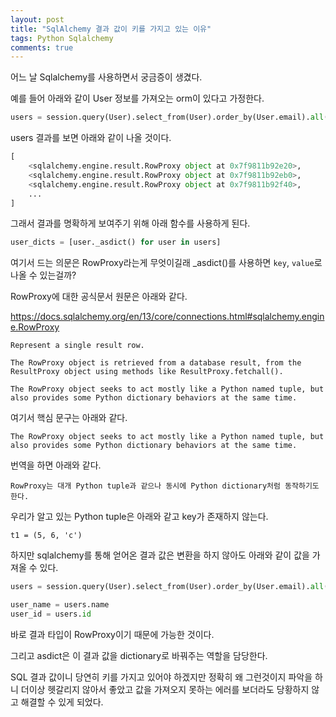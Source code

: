 ```yaml
---
layout: post
title: "SqlAlchemy 결과 값이 키를 가지고 있는 이유"
tags: Python Sqlalchemy
comments: true
---
```


어느 날 Sqlalchemy를 사용하면서 궁금증이 생겼다.

예를 들어 아래와 같이 User 정보를 가져오는 orm이 있다고 가정한다.

```python
users = session.query(User).select_from(User).order_by(User.email).all()
```

users 결과를 보면 아래와 같이 나올 것이다.

```python
[
    <sqlalchemy.engine.result.RowProxy object at 0x7f9811b92e20>,
    <sqlalchemy.engine.result.RowProxy object at 0x7f9811b92eb0>,
    <sqlalchemy.engine.result.RowProxy object at 0x7f9811b92f40>,
    ...
]
```

그래서 결과를 명확하게 보여주기 위해 아래 함수를 사용하게 된다.

```python
user_dicts = [user._asdict() for user in users]
```

여기서 드는 의문은 RowProxy라는게 무엇이길래 _asdict()를 사용하면 `key`, `value`로 나올 수 있는걸까?

RowProxy에 대한 공식문서 원문은 아래와 같다.

https://docs.sqlalchemy.org/en/13/core/connections.html#sqlalchemy.engine.RowProxy

```
Represent a single result row.

The RowProxy object is retrieved from a database result, from the ResultProxy object using methods like ResultProxy.fetchall().

The RowProxy object seeks to act mostly like a Python named tuple, but also provides some Python dictionary behaviors at the same time.
```

여기서 핵심 문구는 아래와 같다.

```
The RowProxy object seeks to act mostly like a Python named tuple, but also provides some Python dictionary behaviors at the same time.
```

번역을 하면 아래와 같다.

```
RowProxy는 대개 Python tuple과 같으나 동시에 Python dictionary처럼 동작하기도 한다.
```

우리가 알고 있는 Python tuple은 아래와 같고 key가 존재하지 않는다.

```
t1 = (5, 6, 'c')
```

하지만 sqlalchemy를 통해 얻어온 결과 값은 변환을 하지 않아도 아래와 같이 값을 가져올 수 있다.

```python
users = session.query(User).select_from(User).order_by(User.email).all()

user_name = users.name
user_id = users.id
```

바로 결과 타입이 RowProxy이기 때문에 가능한 것이다.

그리고 asdict은 이 결과 값을 dictionary로 바꿔주는 역할을 담당한다.

SQL 결과 값이니 당연히 키를 가지고 있어야 하겠지만 정확히 왜 그런것이지 파악을 하니
더이상 헷갈리지 않아서 좋았고 값을 가져오지 못하는 에러를 보더라도
당황하지 않고 해결할 수 있게 되었다.